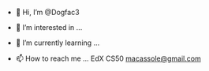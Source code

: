 - 👋 Hi, I’m @Dogfac3
- 👀 I’m interested in ...
- 🌱 I’m currently learning ...

- 📫 How to reach me ...
EdX CS50 macassole@gmail.com

